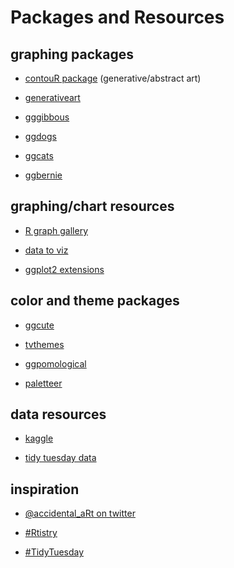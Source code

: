 Packages and Resources
================

## graphing packages

-   [contouR package](https://github.com/Ijeamakaanyene/contouR)
    (generative/abstract art)

-   [generativeart](https://github.com/cutterkom/generativeart)

-   [gggibbous](https://github.com/mnbram/gggibbous)

-   [ggdogs](https://github.com/R-CoderDotCom/ggdogs)

-   [ggcats](https://github.com/R-CoderDotCom/ggcats)

-   [ggbernie](https://github.com/R-CoderDotCom/ggbernie)

## graphing/chart resources

-   [R graph gallery](https://www.r-graph-gallery.com/index.html)

-   [data to viz](https://www.data-to-viz.com)

-   [ggplot2 extensions](https://exts.ggplot2.tidyverse.org/gallery/)

## color and theme packages

-   [ggcute](https://github.com/sharlagelfand/ggcute)

-   [tvthemes](https://github.com/Ryo-N7/tvthemes)

-   [ggpomological](https://github.com/gadenbuie/ggpomological)

-   [paletteer](https://github.com/EmilHvitfeldt/paletteer)

## data resources

-   [kaggle](https://www.kaggle.com)

-   [tidy tuesday data](https://github.com/rfordatascience/tidytuesday)

## inspiration

-   [@accidental\_aRt on twitter](https://twitter.com/accidental__aRt)

-   [\#Rtistry](https://twitter.com/search?q=%23Rtistry&src=typeahead_click)

-   [\#TidyTuesday](https://twitter.com/search?q=%23TidyTuesday&src=typeahead_click&f=top)
